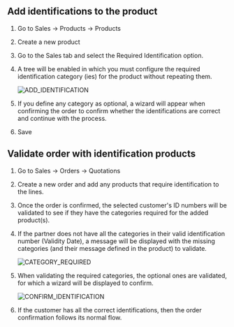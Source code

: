 Add identifications to the product
-----------------------------

1. Go to Sales -> Products -> Products
2. Create a new product
3. Go to the Sales tab and select the Required Identification option.
4. A tree will be enabled in which you must configure the required identification
   category (ies) for the product without repeating them.

   ![ADD_IDENTIFICATION](../static/img/readme/ADD_IDENTIFICATION.png)

5. If you define any category as optional, a wizard will appear when
   confirming the order to confirm whether the identifications are correct and continue with the process.
6. Save

Validate order with identification products
---------------------------------------------

1. Go to Sales -> Orders -> Quotations
2. Create a new order and add any products that require identification to the lines.
3. Once the order is confirmed, the selected customer's ID numbers will be validated to see if they have the categories
   required for the added product(s).
4. If the partner does not have all the categories in their valid identification number (Validity Date), a message will be displayed with the missing
   categories (and their message defined in the product) to validate.

   ![CATEGORY_REQUIRED](../static/img/readme/CATEGORIES_REQUIRED.png)

5. When validating the required categories, the optional ones are validated, for which a wizard will be displayed to
   confirm.

   ![CONFIRM_IDENTIFICATION](../static/img/readme/CONFIRM_IDENTIFICATION.png)

6. If the customer has all the correct identifications, then the order confirmation follows its normal flow.

